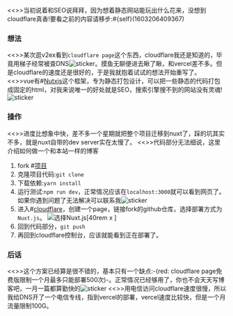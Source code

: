 <<>>当初说着和SEO说拜拜，因为想着静态网站能玩出什么花来，没想到cloudflare真香!要看之前的内容请移步:#{self}(1603206409367)

### 想法

<<>>某次逛v2ex看到`cloudflare page`这个东西，cloudflare我还是知道的，毕竟用梯子经常被查DNS![sticker](aru/15)。摸鱼无聊便进去瞅了瞅，和vercel差不多。但是cloudflare的速度还是很好的，于是我就抱着试试的想法开始重写了。
<<>>vue有#[Nutxjs](https://nuxtjs.org/)这个框架，专为静态打包设计，可以把一些静态的代码打包成固定的html，对我来说唯一的好处就是SEO，搜索引擎搜不到的网站没有灵魂!![sticker](yellow-face/32)

### 操作

<<>>进度比想象中快，差不多一个星期就把整个项目迁移到nuxt了，踩的坑其实不多，就是nuxt自带的dev server实在太慢了。
<<>>代码部分无法细说，这里介绍如何做一个和本站一样的博客
1. fork #[项目](https://github.com/yunyuyuan/cloudflare-blog)
2. 克隆项目代码:`git clone`
3. 下载依赖:`yarn install`
4. 运行测试:`npm run dev`，正常情况应该在`localhost:3000`就可以看到网页了。如果你遇到问题了无法解决可以联系我![sticker](yellow-face/56)
5. 进入#[cloudflare](https://dash.cloudflare.com/)，创建一个page，链接fork的github仓库，选择部署方式为`Nuxt.js`。
    ![选择Nuxt.js[40rem x ]](https://z3.ax1x.com/2021/04/07/c8XrnO.png)
6. 回到代码部分，`git push`
7. 再回到cloudflare控制台，应该就能看到正在部署了。

### 后话
<<>>这个方案已经算是很不错的，基本只有一个缺点:-(red: cloudflare page免费版限制一个月最多只能部署500次)-。正常情况已经够用了，你也不会天天写博客吧，一月一篇都算勤快的![sticker](aru/13)
<<>>用电信访问cloudflare速度很慢，所以我给DNS开了一个电信专线，指到vercel的部署，vercel速度比较快，但是一个月流量限制100G。
